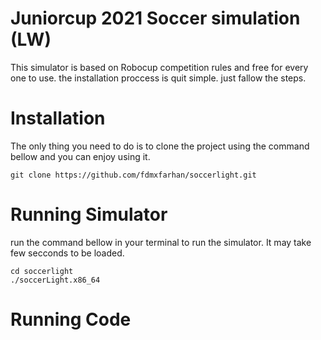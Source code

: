 # Juniorcup 2021 Soccer simulation (LW)
This simulator is based on Robocup competition rules and free for every one to use. the installation proccess is quit simple. just fallow the steps.

# Installation
The only thing you need to do is to clone the project using the command bellow and you can enjoy using it.
```
git clone https://github.com/fdmxfarhan/soccerlight.git
```
# Running Simulator
run the command bellow in your terminal to run the simulator. It may take few secconds to be loaded.
```
cd soccerlight
./soccerLight.x86_64
```
# Running Code

